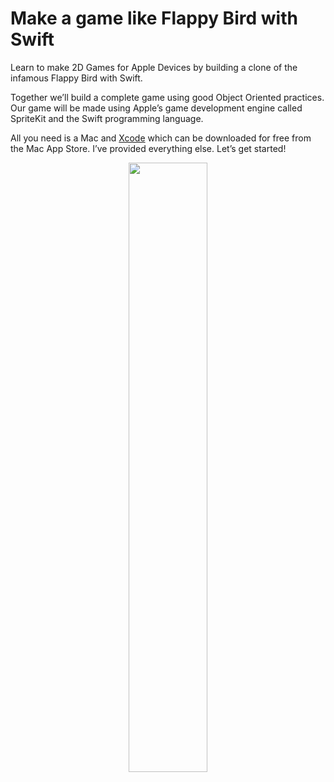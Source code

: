 # Make a game like Flappy Bird with Swift

Learn to make 2D Games for Apple Devices by building a clone of the infamous Flappy Bird with Swift.

Together we’ll build a complete game using good Object Oriented practices. Our game will be made using Apple’s game development engine called SpriteKit and the Swift programming language.

All you need is a Mac and <a href="https://itunes.apple.com/us/app/xcode/id497799835?mt=12">Xcode</a> which can be downloaded for free from the Mac App Store. I’ve provided everything else. Let’s get started!


<p align="center">
  <a href="https://itunes.apple.com/us/book/id1080204614"><img src="http://i.imgur.com/0ub5s5F.png" width="50%"></a>
</p>
